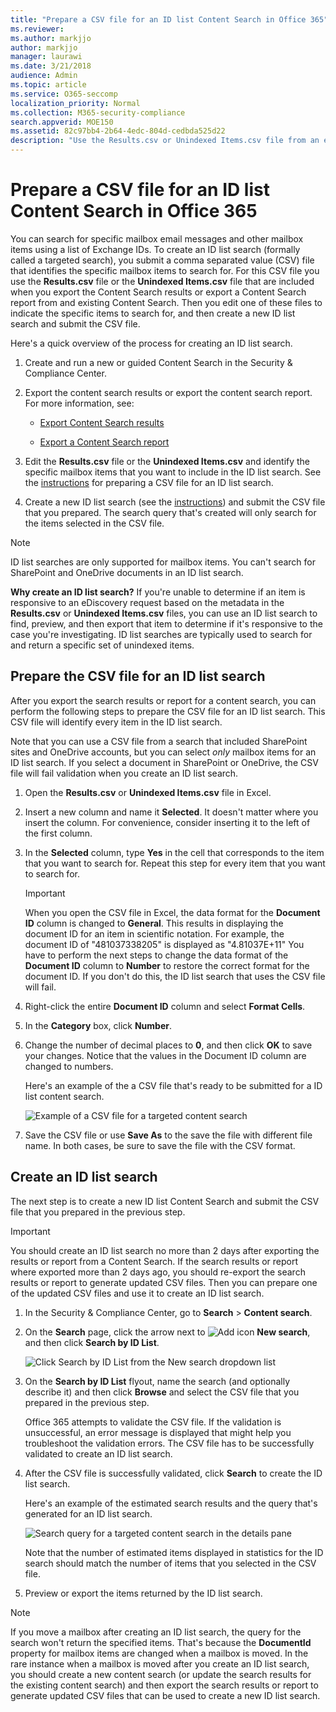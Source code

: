 ```yaml
---
title: "Prepare a CSV file for an ID list Content Search in Office 365"
ms.reviewer: 
ms.author: markjjo
author: markjjo
manager: laurawi
ms.date: 3/21/2018
audience: Admin
ms.topic: article
ms.service: O365-seccomp
localization_priority: Normal
ms.collection: M365-security-compliance
search.appverid: MOE150
ms.assetid: 82c97bb4-2b64-4edc-804d-cedbda525d22
description: "Use the Results.csv or Unindexed Items.csv file from an existing Content Search to create an ID list search that returns a specific email messages. ID list searches are typically used to return partially indexed mailbox items."
---
```


# Prepare a CSV file for an ID list Content Search in Office 365

You can search for specific mailbox email messages and other mailbox items using a list of Exchange IDs. To create an ID list search (formally called a targeted search), you submit a comma separated value (CSV) file that identifies the specific mailbox items to search for. For this CSV file you use the **Results.csv** file or the **Unindexed Items.csv** file that are included when you export the Content Search results or export a Content Search report from and existing Content Search. Then you edit one of these files to indicate the specific items to search for, and then create a new ID list search and submit the CSV file. 
  
Here's a quick overview of the process for creating an ID list search.
  
1. Create and run a new or guided Content Search in the Security & Compliance Center.
    
2. Export the content search results or export the content search report. For more information, see:
    
    - [Export Content Search results](export-search-results.md)
    
    - [Export a Content Search report](export-a-content-search-report.md)
    
3. Edit the **Results.csv** file or the **Unindexed Items.csv** and identify the specific mailbox items that you want to include in the ID list search. See the [instructions](#prepare-the-csv-file-for-an-id-list-search) for preparing a CSV file for an ID list search. 
    
4. Create a new ID list search (see the [instructions](#create-an-id-list-search)) and submit the CSV file that you prepared. The search query that's created will only search for the items selected in the CSV file.
    
> [!NOTE]
> ID list searches are only supported for mailbox items. You can't search for SharePoint and OneDrive documents in an ID list search. 
  
 **Why create an ID list search?** If you're unable to determine if an item is responsive to an eDiscovery request based on the metadata in the **Results.csv** or **Unindexed Items.csv** files, you can use an ID list search to find, preview, and then export that item to determine if it's responsive to the case you're investigating. ID list searches are typically used to search for and return a specific set of unindexed items. 
  
## Prepare the CSV file for an ID list search

After you export the search results or report for a content search, you can perform the following steps to prepare the CSV file for an ID list search. This CSV file will identify every item in the ID list search.
  
Note that you can use a CSV file from a search that included SharePoint sites and OneDrive accounts, but you can select  *only*  mailbox items for an ID list search. If you select a document in SharePoint or OneDrive, the CSV file will fail validation when you create an ID list search. 
  
1. Open the **Results.csv** or **Unindexed Items.csv** file in Excel. 
    
2. Insert a new column and name it **Selected**. It doesn't matter where you insert the column. For convenience, consider inserting it to the left of the first column.
    
3. In the **Selected** column, type **Yes** in the cell that corresponds to the item that you want to search for. Repeat this step for every item that you want to search for. 
    
    > [!IMPORTANT]
    > When you open the CSV file in Excel, the data format for the **Document ID** column is changed to **General**. This results in displaying the document ID for an item in scientific notation. For example, the document ID of "481037338205" is displayed as "4.81037E+11" You have to perform the next steps to change the data format of the **Document ID** column to **Number** to restore the correct format for the document ID. If you don't do this, the ID list search that uses the CSV file will fail. 
  
4. Right-click the entire **Document ID** column and select **Format Cells**.
    
5. In the **Category** box, click **Number**.
    
6. Change the number of decimal places to **0**, and then click **OK** to save your changes. Notice that the values in the Document ID column are changed to numbers. 
    
    Here's an example of the a CSV file that's ready to be submitted for a ID list content search.
    
    ![Example of a CSV file for a targeted content search](media/8371b8cb-1638-496e-9be1-fe1565757d67.png)
  
7. Save the CSV file or use **Save As** to the save the file with different file name. In both cases, be sure to save the file with the CSV format. 
  
## Create an ID list search

The next step is to create a new ID list Content Search and submit the CSV file that you prepared in the previous step.
  
> [!IMPORTANT]
> You should create an ID list search no more than 2 days after exporting the results or report from a Content Search. If the search results or report where exported more than 2 days ago, you should re-export the search results or report to generate updated CSV files. Then you can prepare one of the updated CSV files and use it to create an ID list search. 
  
1. In the Security & Compliance Center, go to **Search** \> **Content search**.
    
2. On the **Search** page, click the arrow next to ![Add icon](media/8ee52980-254b-440b-99a2-18d068de62d3.gif) **New search**, and then click **Search by ID List**.
    
    ![Click Search by ID List from the New search dropdown list](media/e65f9942-09b2-4127-865e-e64029a590df.png)
  
3. On the **Search by ID List** flyout, name the search (and optionally describe it) and then click **Browse** and select the CSV file that you prepared in the previous step. 
    
    Office 365 attempts to validate the CSV file. If the validation is unsuccessful, an error message is displayed that might help you troubleshoot the validation errors. The CSV file has to be successfully validated to create an ID list search.
    
4. After the CSV file is successfully validated, click **Search** to create the ID list search. 
    
    Here's an example of the estimated search results and the query that's generated for an ID list search.
    
    ![Search query for a targeted content search in the details pane](media/dbd9e570-c04b-4056-a8a7-37e9916ec683.png)
  
    Note that the number of estimated items displayed in statistics for the ID search should match the number of items that you selected in the CSV file.
    
5. Preview or export the items returned by the ID list search.
    
> [!NOTE]
> If you move a mailbox after creating an ID list search, the query for the search won't return the specified items. That's because the **DocumentId** property for mailbox items are changed when a mailbox is moved. In the rare instance when a mailbox is moved after you create an ID list search, you should create a new content search (or update the search results for the existing content search) and then export the search results or report to generate updated CSV files that can be used to create a new ID list search. 
